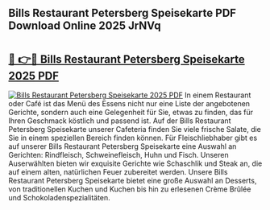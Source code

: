 ## Bills Restaurant Petersberg Speisekarte PDF Download Online 2025 JrNVq

# <h2><a href="http://gc9ab8.nevu.top/?p=Bills+Restaurant+Petersberg+Speisekarte">🔗 👉🔴 Bills Restaurant Petersberg Speisekarte 2025 PDF</a></h2>

[![Bills Restaurant Petersberg Speisekarte 2025 PDF](https://i.imgur.com/dBaPXMq.png)](http://gc9ab8.nevu.top/?p=Bills+Restaurant+Petersberg+Speisekarte)
In einem Restaurant oder Café ist das Menü des Essens nicht nur eine Liste der angebotenen Gerichte, sondern auch eine Gelegenheit für Sie, etwas zu finden, das für Ihren Geschmack köstlich und passend ist. Auf der Bills Restaurant Petersberg Speisekarte unserer Cafeteria finden Sie viele frische Salate, die Sie in einem speziellen Bereich finden können. Für Fleischliebhaber gibt es auf unserer Bills Restaurant Petersberg Speisekarte eine Auswahl an Gerichten: Rindfleisch, Schweinefleisch, Huhn und Fisch. Unseren Auserwählten bieten wir exquisite Gerichte wie Schaschlik und Steak an, die auf einem alten, natürlichen Feuer zubereitet werden. Unsere Bills Restaurant Petersberg Speisekarte bietet eine große Auswahl an Desserts, von traditionellen Kuchen und Kuchen bis hin zu erlesenen Crème Brûlée und Schokoladenspezialitäten.
